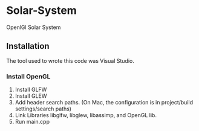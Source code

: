 # Solar-System
OpenlGl Solar System

## Installation
The tool used to wrote this code was Visual Studio.

### Install OpenGL
1. Install GLFW
2. Install GLEW
3. Add header search paths. (On Mac, the configuration is in project/build settings/search paths)
4. Link Libraries libglfw, libglew, libassimp, and OpenGL lib.
5. Run main.cpp
